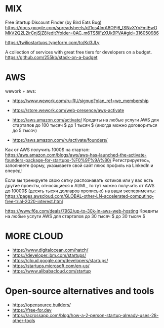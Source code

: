 # MIX
Free Startup Discount Finder (by Bird Eats Bug)
https://docs.google.com/spreadsheets/d/1os4lnrA8OPj6_fSNvXYvFmIEwOMkV2Q2L2irCnjSjZ8/edit?folder=0AC_m6TS5lFzXUk9PVA#gid=316050986

https://twiliostartups.typeform.com/to/Kd3JLy


A collection of services with great free tiers for developers on a budget.
https://github.com/255kb/stack-on-a-budget

# AWS
wework + aws:
- https://www.wework.com/ru-RU/signup?plan_ref=we_membership
- https://store.wework.com/web-presence/aws-activate


- https://aws.amazon.com/activate/ Кредиты на любые услуги AWS для стартапов	до 100 тысяч $	до 1 тысяч $ (иногда можно договориться до 5 тысяч)
- https://aws.amazon.com/ru/activate/founders/

Как от AWS получить 1000$ на стартап:
https://aws.amazon.com/blogs/aws/aws-has-launched-the-activate-founders-package-for-startups-%F0%9F%9A%80/
Регистрируетесь, заполняете форму, указываете свой сайт плюс профиль на LinkedIn и вперёд!


⁠Если вы тренируете свою сетку распознавать котиков или у вас есть другие проекты, относящиеся к AI/ML, то тут можно получить от AWS до 10000$ (десять тысяч долларов прописью) на ваши эксперименты:
https://pages.awscloud.com/GLOBAL-other-LN-accelerated-computing-free-trial-2020-interest.html


https://www.f6s.com/deals/7962/up-to-30k-in-aws-web-hosting	Кредиты на любые услуги AWS для стартапов	до 30 тысяч $	до 30 тысяч $ 


# MORE CLOUD
- https://www.digitalocean.com/hatch/
- https://developer.ibm.com/startups/
- https://cloud.google.com/developers/startups/
- https://startups.microsoft.com/en-us/
- https://www.alibabacloud.com/startup

# Open-source alternatives and tools
- https://opensource.builders/
- https://free-for.dev
- https://acrossapp.com/blog/how-a-2-person-startup-already-uses-28-other-tools


